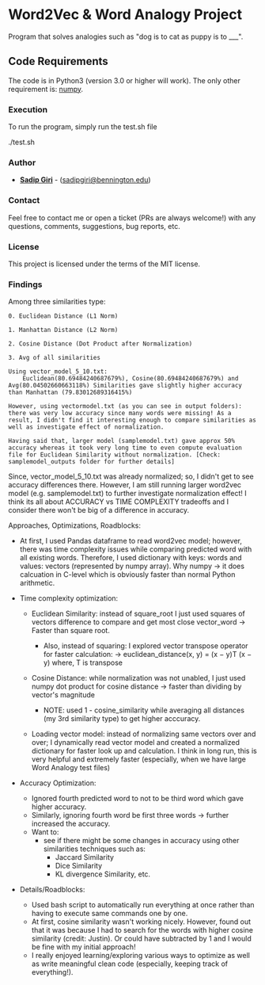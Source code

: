 # Word2Vec & Word Analogy Project
Program that solves analogies such as "dog is to cat as puppy is to ___".
<br/>
  
## Code Requirements

The code is in Python3 (version 3.0 or higher will work). The only other requirement is: <a href="https://www.numpy.org/">numpy</a>.


### Execution

To run the program, simply run the test.sh file

./test.sh

### Author

* **<a href="https://sadipgiri.github.io">Sadip Giri</a>** - (sadipgiri@bennington.edu)

### Contact

Feel free to contact me or open a ticket (PRs are always welcome!) with any questions, comments, suggestions, bug reports, etc.

### License

This project is licensed under the terms of the MIT license.

### Findings

Among three similarities type:

    0. Euclidean Distance (L1 Norm)

    1. Manhattan Distance (L2 Norm)

    2. Cosine Distance (Dot Product after Normalization)

    3. Avg of all similarities

    Using vector_model_5_10.txt:
        Euclidean(80.69484240687679%), Cosine(80.69484240687679%) and Avg(80.04502660663118%) Similarities gave slightly higher accuracy than Manhattan (79.83012689316415%)

    However, using vectormodel.txt (as you can see in output folders): there was very low accuracy since many words were missing! As a result, I didn't find it interesting enough to compare similarities as well as investigate effect of normalization.

    Having said that, larger model (samplemodel.txt) gave approx 50% accuracy whereas it took very long time to even compute evaluation file for Euclidean Similarity without normalization. [Check: samplemodel_outputs folder for further details]

Since, vector_model_5_10.txt was already normalized; so, I didn't get to see accuracy differences there. However, I am still running larger word2vec model (e.g. samplemodel.txt) to further investigate normalization effect! I think its all about ACCURACY vs TIME COMPLEXITY tradeoffs and I consider there won't be big of a difference in accuracy. 

Approaches, Optimizations, Roadblocks:
- At first, I used Pandas dataframe to read word2vec model; however, there was time complexity issues while comparing predicted word with all existing words. Therefore, I used dictionary with keys: words and values: vectors (represented by numpy array). Why numpy -> it does calcuation in C-level which is obviously faster than normal Python arithmetic.

- Time complexity optimization:
    - Euclidean Similarity: instead of square_root I just used squares of vectors difference to compare and get most close vector_word -> Faster than square root.
        - Also, instead of squaring: I explored vector transpose operator for faster calculation:
                -> euclidean_distance(x, y) = (x − y)T (x − y) where, T is transpose

    - Cosine Distance: while normalization was not unabled, I just used numpy dot product for cosine distance -> faster than dividing by vector's magnitude
        - NOTE: used 1 - cosine_similarity while averaging all distances (my 3rd similarity type) to get higher acccuracy.

    - Loading vector model: instead of normalizing same vectors over and over; I dynamically read vector model and created a normalized dictionary for faster look up and calculation. I think in long run, this is very helpful and extremely faster (especially, when we have large Word Analogy test files)

- Accuracy Optimization:
    - Ignored fourth predicted word to not to be third word which gave higher accuracy.
    - Similarly, ignoring fourth word be first three words -> further increased the accuracy.
    - Want to:
        - see if there might be some changes in accuracy using other similarities techniques such as:
            - Jaccard Similarity
            - Dice Similarity
            - KL divergence Similarity, etc. 

- Details/Roadblocks:
    - Used bash script to automatically run everything at once rather than having to execute same commands one by one.
    - At first, cosine similarity wasn't working nicely. However, found out that it was because I had to search for the words with higher cosine similarity (credit: Justin). Or could have subtracted by 1 and I would be fine with my initial approach!
    - I really enjoyed learning/exploring various ways to optimize as well as write meaningful clean code (especially, keeping track of everything!).